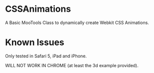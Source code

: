 CSSAnimations
===========

A Basic MooTools Class to dynamically create Webkit CSS Animations.

Known Issues
===========

Only tested in Safari 5, iPad and iPhone.

WILL NOT WORK IN CHROME (at least the 3d example provided).